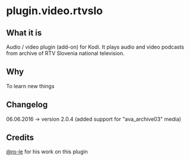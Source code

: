 # plugin.video.rtvslo

## What it is ##

Audio / video plugin (add-on) for Kodi. It plays audio and video podcasts from archive of RTV Slovenia national television.

## Why ##

To learn new things

## Changelog ##

06.06.2016 -> version 2.0.4 (added support for "ava_archive03" media)

## Credits ##

[@ro-le](https://github.com/ro-le) for his work on this plugin
